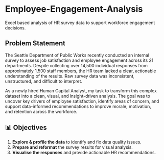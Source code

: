 # Employee-Engagement-Analysis
Excel based analysis of HR survey data to support workforce engagement decisions.
## Problem Statement

The Seattle Department of Public Works recently conducted an internal survey to assess job satisfaction and employee engagement across its 21 departments. Despite collecting over 14,500 individual responses from approximately 1,500 staff members, the HR team lacked a clear, actionable understanding of the results. Raw survey data was inconsistent, unstructured, and difficult to interpret.

As a newly hired Human Capital Analyst, my task to transform this complex dataset into a clean, visual, and insight-driven analysis. The goal was to uncover key drivers of employee satisfaction, identify areas of concern, and support data-informed recommendations to improve morale, motivation, and retention across the workforce.

## 📊 Objectives

1. **Explore & profile the data** to identify and fix data quality issues.
2. **Prepare and reformat** the survey results for visual analysis.
3. **Visualise the responses** and provide actionable HR recommendations.

